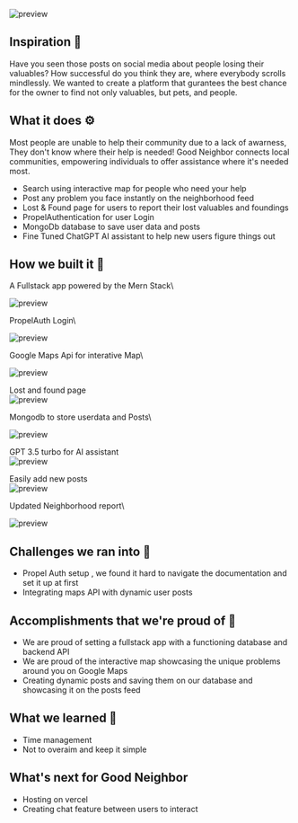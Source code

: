 ![preview](https://i.imgur.com/wX2IGpW.png)

## Inspiration 🌟
Have you seen those posts on social media about people losing their valuables? How successful do you think they are, where everybody scrolls mindlessly. We wanted to create a platform that gurantees the best chance for the owner to find not only valuables, but pets, and people. 

## What it does ⚙️
Most people are unable to help their community due to a lack of awarness, They don't know where their help is needed! Good Neighbor connects local communities, empowering individuals to offer assistance where it's needed most.
- Search using interactive map for people who need your help
- Post any problem you face instantly on the neighborhood feed
- Lost & Found page for users to report their lost valuables and foundings
- PropelAuthentication for user Login
- MongoDb database to save user data and posts 
- Fine Tuned ChatGPT AI assistant to help new users figure things out

## How we built it 🔨
A Fullstack app powered by the Mern Stack\

![preview](https://i.imgur.com/6pDhQbp.png)

PropelAuth Login\

![preview](https://i.imgur.com/yaknGy3.png)


Google Maps Api for interative Map\

![preview](https://i.imgur.com/UuIDGl4.png)

Lost and found page\
![preview](https://i.imgur.com/KCICJJj.png)

Mongodb to store userdata and Posts\

![preview](https://i.imgur.com/YhBQccW.png)

GPT 3.5 turbo for AI assistant\
![preview](https://i.imgur.com/Z43tHQt.png)

Easily add new posts\
![preview](https://i.imgur.com/pQaKwrL.png)

Updated Neighborhood report\

![preview](https://i.imgur.com/8hBL9QY.png)

## Challenges we ran into 🙅
- Propel Auth setup , we found it hard to navigate the documentation and set it up at first
- Integrating maps API with dynamic user posts

## Accomplishments that we're proud of 💪
- We are proud of setting a fullstack app with a functioning database and backend API
- We are proud of the interactive map showcasing the unique problems around you on Google Maps
- Creating dynamic posts and saving them on our database and showcasing it on the posts feed

## What we learned 🧠
- Time management
- Not to overaim and keep it simple

## What's next for Good Neighbor
- Hosting on vercel
- Creating chat feature between users to interact
